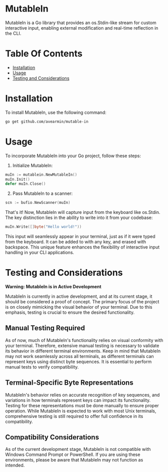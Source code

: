 # MutableIn

MutableIn is a Go library that provides an os.Stdin-like stream for custom interactive input, enabling external modification and real-time reflection in the CLI.

# Table Of Contents
- [Installation](#installation)
- [Usage](#Usage)
- [Testing and Considerations](#testing-and-considerations)

# Installation
To install MutableIn, use the following command:
```bash
go get github.com/avearmin/mutable-in
```

# Usage
To incorporate MutableIn into your Go project, follow these steps:

1. Initialize MutableIn:
```Go
muIn := mutablein.NewMutableIn()
muIn.Init()
defer muIn.Close()
```
2. Pass MutableIn to a scanner:
```Go
scn := bufio.NewScanner(muIn)
```
That's it! Now, MutableIn will capture input from the keyboard like os.Stdin. The key distinction lies in the ability to write into it from your codebase:
```Go
muIn.Write([]byte("Hello world!"))
```
This input will seamlessly appear in your terminal, just as if it were typed from the keyboard. It can be added to with any key, and erased with backspace. This unique feature enhances the flexibility of interactive input handling in your CLI applications.

# Testing and Considerations

**Warning: MutableIn is in Active Development**

MutableIn is currently in active development, and at its current stage, it should be considered a proof of concept. The primary focus of the project is on closely mimicking the visual behavior of your terminal. Due to this emphasis, testing is crucial to ensure the desired functionality.

## Manual Testing Required
As of now, much of MutableIn's functionality relies on visual conformity with your terminal. Therefore, extensive manual testing is necessary to validate its behavior in different terminal environments. Keep in mind that MutableIn may not work seamlessly across all terminals, as different terminals can represent keys using distinct byte sequences. It is essential to perform manual tests to verify compatibility.

## Terminal-Specific Byte Representations
MutableIn's behavior relies on accurate recognition of key sequences, and variations in how terminals represent keys can impact its functionality. Testing for these representations must be done manually to ensure proper operation. While MutableIn is expected to work with most Unix terminals, comprehensive testing is still required to offer full confidence in its compatibility.

## Compatibility Considerations
As of the current development stage, MutableIn is not compatible with Windows Command Prompt or PowerShell. If you are using these environments, please be aware that MutableIn may not function as intended.